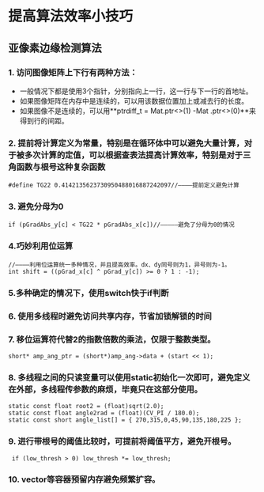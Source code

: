 # 提高算法效率小技巧
##  亚像素边缘检测算法
### 1. 访问图像矩阵上下行有两种方法：

* 一般情况下都是使用3个指针，分别指向上一行，这一行与下一行的首地址。
* 如果图像矩阵在内存中是连续的，可以用该数据位置加上或减去行的长度。
* 如果图像不是连续的，可以用**ptrdiff_t  = Mat.ptr<>(1) -Mat .ptr<>(0)**来得到行的间距。

### 2. 提前将计算定义为常量，特别是在循环体中可以避免大量计算，对于被多次计算的定值，可以根据查表法提高计算效率，特别是对于三角函数与根号这种复杂函数
    
    #define TG22 0.4142135623730950488016887242097//————提前定义避免计算
   
### 3. 避免分母为0

    if (pGradAbs_y[c] < TG22 * pGradAbs_x[c])//—————避免了分母为0的情况

### 4.巧妙利用位运算

    //————利用位运算统一多种情况，并且提高效率。dx、dy同号则为1，异号则为-1。
    int shift = ((pGrad_x[c] ^ pGrad_y[c]) >= 0 ? 1 : -1);
### 5.多种确定的情况下，使用switch快于if判断

### 6. 使用多线程时避免访问共享内存，节省加锁解锁的时间

### 7. 移位运算符代替2的指数倍数的乘法，仅限于整数类型。

    short* amp_ang_ptr = (short*)amp_ang->data + (start << 1);

### 8. 多线程之间的只读变量可以使用static初始化一次即可，避免定义在外部，多线程传参数的麻烦，毕竟只在这部分使用。

    static const float root2 = (float)sqrt(2.0);
    static const float angle2rad = (float)(CV_PI / 180.0);
    static const short angle_list[] = { 270,315,0,45,90,135,180,225 };

### 9. 进行带根号的阈值比较时，可提前将阈值平方，避免开根号。

     if (low_thresh > 0) low_thresh *= low_thresh;  

### 10. vector等容器预留内存避免频繁扩容。
